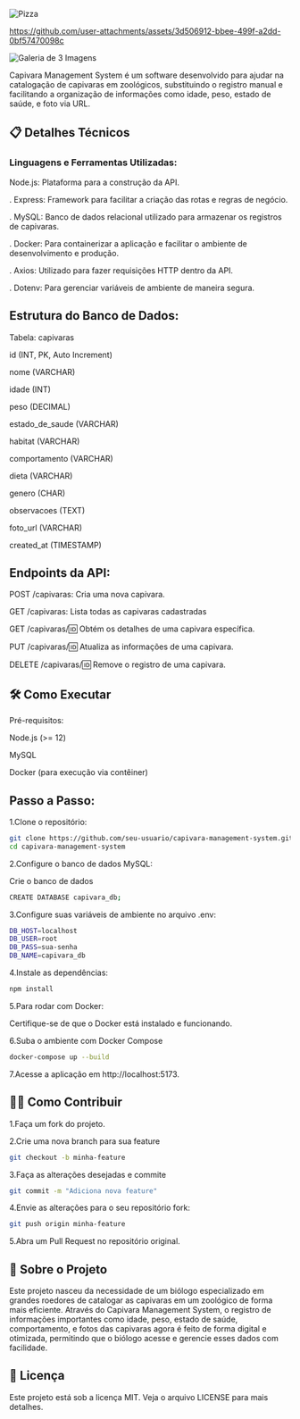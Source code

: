 ![Pizza](https://github.com/user-attachments/assets/bd2aef72-88b0-4e01-a6f7-1fb771c48089)

https://github.com/user-attachments/assets/3d506912-bbee-499f-a2dd-0bf57470098c


![Galeria de 3 Imagens](https://github.com/user-attachments/assets/d1cc80d4-3f7c-4f19-8d15-6aaf92711803)

Capivara Management System é um software desenvolvido para ajudar na catalogação de capivaras em zoológicos, substituindo o registro manual e facilitando a organização de informações como idade, peso, estado de saúde, e foto via URL.

## 📋 Detalhes Técnicos

### Linguagens e Ferramentas Utilizadas:
Node.js: Plataforma para a construção da API.

. Express: Framework para facilitar a criação das rotas e regras de negócio.

. MySQL: Banco de dados relacional utilizado para armazenar os registros de capivaras.

. Docker: Para containerizar a aplicação e facilitar o ambiente de desenvolvimento e produção.

. Axios: Utilizado para fazer requisições HTTP dentro da API.

. Dotenv: Para gerenciar variáveis de ambiente de maneira segura.


## Estrutura do Banco de Dados:

Tabela: capivaras

id (INT, PK, Auto Increment)

nome (VARCHAR)

idade (INT)

peso (DECIMAL)

estado_de_saude (VARCHAR)

habitat (VARCHAR)

comportamento (VARCHAR)

dieta (VARCHAR)

genero (CHAR)

observacoes (TEXT)

foto_url (VARCHAR)

created_at (TIMESTAMP)


## Endpoints da API:

POST /capivaras: Cria uma nova capivara.

GET /capivaras: Lista todas as capivaras cadastradas

GET /capivaras/:id: Obtém os detalhes de uma capivara específica.

PUT /capivaras/:id: Atualiza as informações de uma capivara.

DELETE /capivaras/:id: Remove o registro de uma capivara.


## 🛠 Como Executar
Pré-requisitos:

Node.js (>= 12)

MySQL

Docker (para execução via contêiner)

## Passo a Passo:

 1.Clone o repositório: 

```bash
git clone https://github.com/seu-usuario/capivara-management-system.git
cd capivara-management-system
```

 2.Configure o banco de dados MySQL:

Crie o banco de dados
```bash
CREATE DATABASE capivara_db;
```
 3.Configure suas variáveis de ambiente no arquivo .env:

```bash
DB_HOST=localhost
DB_USER=root
DB_PASS=sua-senha
DB_NAME=capivara_db

```
 4.Instale as dependências:

```bash
npm install

```

 5.Para rodar com Docker:

Certifique-se de que o Docker está instalado e funcionando.

 6.Suba o ambiente com Docker Compose
```bash
docker-compose up --build
```

 7.Acesse a aplicação em http://localhost:5173.

## 🧑‍💻 Como Contribuir

1.Faça um fork do projeto.

2.Crie uma nova branch para sua feature
```bash
git checkout -b minha-feature
```
3.Faça as alterações desejadas e commite
```bash
git commit -m "Adiciona nova feature"
```
4.Envie as alterações para o seu repositório fork:
```bash
git push origin minha-feature
```
5.Abra um Pull Request no repositório original.

## 🚀 Sobre o Projeto

Este projeto nasceu da necessidade de um biólogo especializado em grandes roedores de catalogar as capivaras em um zoológico de forma mais eficiente. Através do Capivara Management System, o registro de informações importantes como idade, peso, estado de saúde, comportamento, e fotos das capivaras agora é feito de forma digital e otimizada, permitindo que o biólogo acesse e gerencie esses dados com facilidade.

## 📝 Licença

Este projeto está sob a licença MIT. Veja o arquivo LICENSE para mais detalhes.
